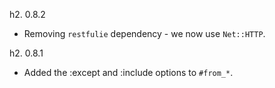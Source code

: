 h2. 0.8.2

* Removing `restfulie` dependency - we now use `Net::HTTP`.


h2. 0.8.1

* Added the :except and :include options to `#from_*`.
